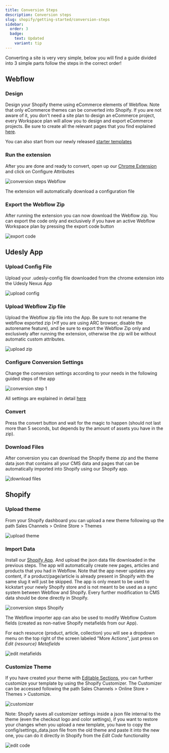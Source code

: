 ```yaml
---
title: Conversion Steps
description: Conversion steps
slug: shopify/getting-started/conversion-steps
sidebar:
  order: 3
  badge:
    text: Updated
    variant: tip
---
```


Converting a site is very very simple, below you will find a guide divided into 3 simple parts follow the steps in the correct order!

## Webflow

### Design
Design your Shopify theme using eCommerce elements of Webflow. Note that only eCommerce themes can be converted into Shopify. If you are not aware of it, you don't need a site plan to design an eCommerce project, every Workspace plan will allow you to design and export eCommerce projects.
Be sure to create all the relevant pages that you find explained [here](/shopify/theme-setup/).

You can also start from our newly released [starter templates](https://udesly.com)

### Run the extension
After you are done and ready to convert, open up our [Chrome Extension](https://chrome.google.com/webstore/detail/udesly-template-configura/khhgdnefpkphamogndglabaalbpfidbf) and click on Configure Attributes

![conversion steps Webflow](/images/extension-shopify.png)

The extension will automatically download a configuration file

### Export the Webflow Zip
After running the extension you can now download the Webflow zip. You can export the code only and exclusively if you have an active Webflow Workspace plan by pressing the export code button

![export code](/images/export-code.png)

## Udesly App

### Upload Config File
Upload your .udesly-config file downloaded from the chrome extension into the Udesly Nexus App

![upload config](/images/upload-config.png)

### Upload Webflow Zip file
Upload the Webflow zip file into the App. Be sure to not rename the webflow exported zip (*If you are using ARC browser, disable the autorename feature), and be sure to export the Webflow Zip only and exclusively after running the extension, otherwise the zip will be without automatic custom attributes.

![upload zip](/images/upload-webflow-zip.png)

### Configure Conversion Settings
Change the conversion settings according to your needs in the following guided steps of the app

![conversion step 1](/images/shopify-setting-1.png)

All settings are explained in detail [here](/shopify/getting-started/conversion-settings)

### Convert

Press the convert button and wait for the magic to happen (should not last more than 5 seconds, but depends by the amount of assets you have in the zip).

### Download Files

After conversion you can download the Shopify theme zip and the theme data json that contains all your CMS data and pages that can be automatically imported into Shopify using our Shopify app.

![download files](/images/shopify-download.png)

## Shopify

### Upload theme

From your Shopify dashboard you can upload a new theme following up the path Sales Channels > Online Store > Themes

![upload theme](/images/upload-theme-shopify.png)

### Import Data
Install our [Shopify App](https://apps.shopify.com/udesly-webflow-importer). And upload the json data file downloaded in the previous steps. The app will automatically create new pages, articles and products that you had in Webflow. 
Note that the app never updates any content, if a product/page/article is already present in Shopify with the same slug it will just be skipped. The app is only meant to be used to kickstart your newly Shopify store and is not meant to be used as a sync system between Webflow and Shopify. Every further modification to CMS data should be done directly in Shopify. 

![conversion steps Shopify](/images/webflow-importer.png)

The Webflow importer app can also be used to modify Webflow Custom fields (created as non-native Shopify metafields from our App).

For each resource (product, article, collection) you will see a dropdown menu on the top right of the screen labeled "More Actions", just press on *Edit {resource} Metafields*

![edit metafields](/images/edit-metafields.png)


### Customize Theme

If you have created your theme with [Editable Sections](/shopify/general/sections/), you can further customize your template by using the Shopify Customizer. The Customizer can be accessed following the path Sales Channels > Online Store > Themes > Customize.

![customizer](/images/shopify-customizer.png)

Note: Shopify saves all customizer settings inside a json file internal to the theme (even the checkout logo and color settings), if you want to restore your changes when you upload a new template, you have to copy the config/settings_data.json file from the old theme and paste it into the new one, you can do it directly in Shopify from the *Edit Code* functionality

![edit code](/images/settings-data.png)


